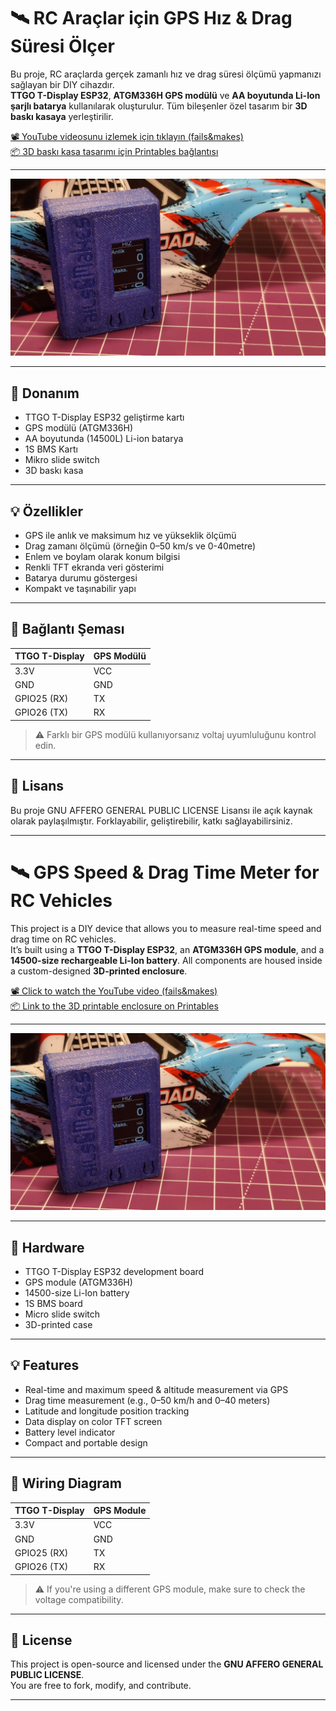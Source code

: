# 🛰️ RC Araçlar için GPS Hız & Drag Süresi Ölçer

Bu proje, RC araçlarda gerçek zamanlı hız ve drag süresi ölçümü yapmanızı sağlayan bir DIY cihazdır.  
**TTGO T-Display ESP32**, **ATGM336H GPS modülü** ve **AA boyutunda Li-Ion şarjlı batarya** kullanılarak oluşturulur. Tüm bileşenler özel tasarım bir **3D baskı kasaya** yerleştirilir.

[📽️ YouTube videosunu izlemek için tıklayın (fails&makes)](https://www.youtube.com/@failsmakes)  
[📦 3D baskı kasa tasarımı için Printables bağlantısı](https://www.printables.com/)

---

![Proje Kapağı](Photos/IMG_20250730_105555.jpg)

---

## 🔧 Donanım

- TTGO T-Display ESP32 geliştirme kartı  
- GPS modülü (ATGM336H)  
- AA boyutunda (14500L) Li-ion batarya  
- 1S BMS Kartı
- Mikro slide switch
- 3D baskı kasa

---

## 💡 Özellikler

- GPS ile anlık ve maksimum hız ve yükseklik ölçümü  
- Drag zamanı ölçümü (örneğin 0–50 km/s ve 0-40metre)
- Enlem ve boylam olarak konum bilgisi
- Renkli TFT ekranda veri gösterimi  
- Batarya durumu göstergesi  
- Kompakt ve taşınabilir yapı

---

## 🔌 Bağlantı Şeması

| TTGO T-Display | GPS Modülü |
|----------------|------------|
| 3.3V           | VCC        |
| GND            | GND        |
| GPIO25 (RX)    | TX         |
| GPIO26 (TX)    | RX         |

> ⚠️ Farklı bir GPS modülü kullanıyorsanız voltaj uyumluluğunu kontrol edin.

---

## 🧠 Lisans

Bu proje GNU AFFERO GENERAL PUBLIC LICENSE Lisansı ile açık kaynak olarak paylaşılmıştır. Forklayabilir, geliştirebilir, katkı sağlayabilirsiniz.

---

# 🛰️ GPS Speed & Drag Time Meter for RC Vehicles

This project is a DIY device that allows you to measure real-time speed and drag time on RC vehicles.  
It’s built using a **TTGO T-Display ESP32**, an **ATGM336H GPS module**, and a **14500-size rechargeable Li-Ion battery**. All components are housed inside a custom-designed **3D-printed enclosure**.

[📽️ Click to watch the YouTube video (fails&makes)](https://www.youtube.com/@failsmakes)  
[📦 Link to the 3D printable enclosure on Printables](https://www.printables.com/)

---

![Project Banner](Photos/IMG_20250730_105555.jpg)

---

## 🔧 Hardware

- TTGO T-Display ESP32 development board  
- GPS module (ATGM336H)  
- 14500-size Li-Ion battery  
- 1S BMS board  
- Micro slide switch  
- 3D-printed case

---

## 💡 Features

- Real-time and maximum speed & altitude measurement via GPS  
- Drag time measurement (e.g., 0–50 km/h and 0–40 meters)  
- Latitude and longitude position tracking  
- Data display on color TFT screen  
- Battery level indicator  
- Compact and portable design

---

## 🔌 Wiring Diagram

| TTGO T-Display | GPS Module |
|----------------|------------|
| 3.3V           | VCC        |
| GND            | GND        |
| GPIO25 (RX)    | TX         |
| GPIO26 (TX)    | RX         |

> ⚠️ If you're using a different GPS module, make sure to check the voltage compatibility.

---

## 🧠 License

This project is open-source and licensed under the **GNU AFFERO GENERAL PUBLIC LICENSE**.  
You are free to fork, modify, and contribute.

---

